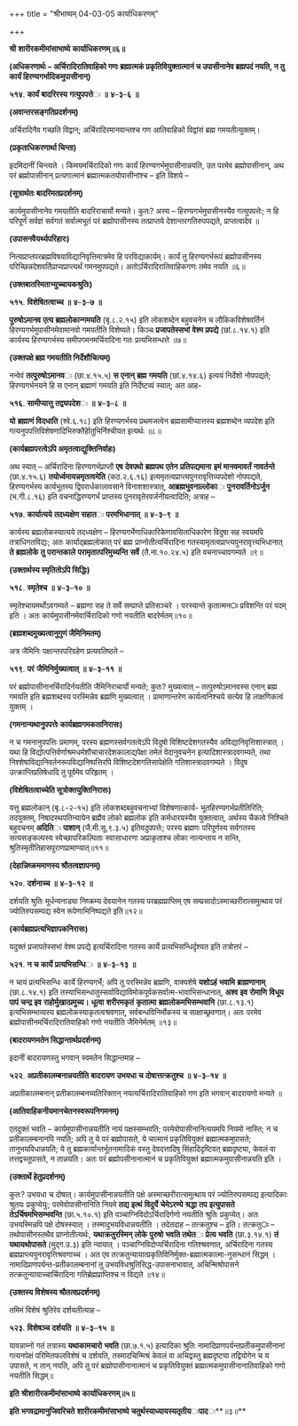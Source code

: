 +++
title = "श्रीभाष्यम् 04-03-05 कार्याधिकरणम्"

+++


**श्री** **शारीरकमीमांसाभाष्ये** **कार्याधिकरणम्॥६॥**

**(अधिकरणार्थः – अर्चिरादिरातिवाहिको गणः ब्रह्मात्मकं प्रकृतिवियुक्तात्मानं च उपासीनानेव ब्रह्मपदं नयति, न तु कार्यं हिरण्यगर्भादिकमुपासीनान्)**

**५१४**. **कार्यं** **बादरिरस्य** **गत्युपपत्ते**ः **॥** **४**–**३**–**६** **॥**

**(अवान्तरसङ्गतिप्रदर्शनम्)**

अर्चिरादिनैव गच्छति विद्वान्; अर्चिरादिरमानवान्तश्च गण आतिवाहिको विद्वांसं ब्रह्म गमयतीत्युक्तम्।

**(प्रकृताधिकरणार्था चिन्ता)**

इदमिदानीं चिन्त्यते । किमयमर्चिरादिको गणः कार्यं हिरण्यगर्भमुपासीनान्नयति, उत परमेव ब्रह्मोपासीनान्, अथ परं ब्रह्मोपासीनान् प्रत्यगात्मानं ब्रह्मात्मकतयोपासीनांश्च – इति विशये –

**(सूत्रार्थतः बादरिमतप्रदर्शनम्)**

कार्यमुपासीनानेव गमयतीति बादरिराचार्यो मन्यते। कुतः? अस्य – हिरण्यगर्भमुपासीनस्यैव गत्युपपत्तेः; न हि परिपूर्णं सर्वज्ञं सर्वगतं सर्वात्मभूतं परं ब्रह्मोपासीनस्य तत्प्राप्तये देशान्तरगतिरुपपद्यते, प्राप्तत्वादेव ॥

**(उपासनवैयर्थ्यपरिहारः)**

नित्यप्राप्तपरब्रह्मविषयाविद्यानिवृत्तिमात्रमेव हि परविद्याकार्यम्। कार्यं तु हिरण्यगर्भरूपं ब्रह्मोपासीनस्य परिच्छिन्नदेशवर्तिप्राप्यप्राप्त्यर्थं गमनमुपपद्यते। अतोऽर्चिरादिरातिवाहिकगणः तमेव नयति ॥६॥

**(उक्तबातरिमताभ्युच्चायकश्रुतिः)**

**५१५**. **विशेषितत्वाच्च** **॥** **४**–**३**–**७** **॥**

**पुरुषोऽमानव** **एत्य** **ब्रह्मलोकान्गमयति** (बृ.८.२.१५) इति लोकशब्देन बहुवचनेन च लौकिकविशेषवर्तिनं हिरण्यगर्भमुपासीनमेवामानवो गमयतीति विशेष्यते। किञ्च **प्रजापतेस्सभां** **वेश्म** **प्रपद्ये** (छां.८.१४.१) इति कार्यस्य हिरण्यगर्भस्य समीपगमनमर्चिरादिना गतः प्रत्यभिसन्धत्ते ॥७॥

**(उक्तपक्षे ब्रह्म गमयतीति निर्देशौचित्यम्)**

नन्वेवं **तत्पुरुषोऽमानव**ः (छा.४.१५.५) **स** **एनान्** **ब्रह्म** **गमयति** (छां.४.१४.६) इत्ययं निर्देशो नोपपद्यते; हिरण्यगर्भनयने हि स एनान् ब्रह्माणं गमयति इति निर्देष्टव्यं स्यात्; अत आह-

**५१६**. **सामीप्यात्तु** **तद्व्यपदेश**ः **॥** **४**–**३**–**८** **॥**

**यो** **ब्रह्माणं** **विदधाति** (श्वे.६.१८) इति हिरण्यगर्भस्य प्रथमजत्वेन ब्रह्मसामीप्यात्तस्य ब्रह्मशब्देन व्यपदेश इति गत्यनुपपत्तिविशेषणादिभिरुक्तैर्हेातुभिर्निश्चीयत इत्यर्थः ॥८॥

**(कार्यब्रह्मपरत्वेऽपि अमृतत्वाद्युक्तिनिर्वाहः)**

अथ स्यात् – अर्चिरादिना हिरण्यगर्भप्राप्तौ **एष** **देवपथो** **ब्रह्मपथ** **एतेन** **प्रतिपद्यमाना** **इमं** **मानवमावर्तं** **नावर्तन्ते** (छा.४.१५.६) **तयोर्ध्वमायन्नमृतत्वमेति** (कठ.२.६.१६)
इत्यमृतत्वप्राप्त्यपुनरावृत्तिव्यपदेशो नोपपद्यते, हिरण्यगर्भस्य कार्यभूतस्य द्विपरार्धकालावसाने विनाशशास्त्रात्, **आब्रह्मभुवनाल्लोका**ः **पुनरावर्तिनोऽर्जुन** (भ.गी.८.१६) इति वचनाद्धिरण्यगर्भं प्राप्तस्य पुनरावृतेरवर्जनीयत्वादिति; अत्राह –

**५१७**. **कार्यात्यये** **तदध्यक्षेण** **सहात**ः **परमभिधानात्** **॥** **४**–**३**–**९** **॥**

कार्यस्य ब्रह्मलोकस्यात्यये तदध्यक्षेण – हिरण्यगर्भेणाधिकारिकेणावसिताधिकारेण विदुषा सह स्वयमपि तत्राधिगतविद्यः; अतः कार्याद्ब्रह्मलोकात् परं ब्रह्म प्राप्नोतीत्यर्चिरादिना गतस्यामृतत्वप्राप्त्यपुनरावृत्त्यभिधानात् **ते** **ब्रह्मलोके** **तु** **परान्तकाले** **परामृतात्परिमुच्यन्ति** **सर्वे** (तै.ना.१०.२४.५) इति वचनाच्चावगम्यते ॥९॥

**(उक्तार्थस्य स्मृतितोऽपि सिद्धिः)**

**५१८**. **स्मृतेश्च** **॥** **४**–**३**–**१०** **॥**

स्मृतेश्चायमर्थोऽवगम्यते – ब्रह्मणा सह ते सर्वे सम्प्राप्ते प्रतिसञ्चरे । परस्यान्ते कृतात्मन**ः** प्रविशन्ति परं पदम् इति । अतः कार्यमुपासीनमेवार्चिरादिको गणो नयतीति बादरेर्मतम्॥१०॥

**(ब्रह्मशब्दमुख्यत्वानुगुणं जैमिनिमतम्)**

अत्र जैमिनिः पक्षान्तरपरिग्रहेण प्रत्यवतिष्ठते –

**५१९**. **परं** **जैमिनिर्मुख्यत्वात्** **॥** **४**–**३**–**११** **॥**

परं ब्रह्मोपासीनानर्चिरादिर्नयतीति जैमिनिराचार्यो मन्यते; कुतः? मुख्यत्वात् – तत्पुरुषोऽमानवस्स एनान् ब्रह्म गमयति इति ब्रह्मशब्दस्य परस्मिन्नेव ब्रह्मणि मुख्यत्वात् । प्रामाणान्तरेण कार्यत्वनिश्चये सत्येव हि लाक्षणिकत्वं युक्तम् ।

**(गमनान्यथानुपपत्तेः कार्यब्रह्मगमकतानिरासः)**

न च गमनानुपपत्तिः प्रमाणम्, परस्य ब्रह्मणस्सर्वगतत्वेऽपि विदुषो विशिष्टदेशगतस्यैव अविद्यानिवृत्तिशास्त्रात् । यथा हि विद्योत्पत्तिर्वर्णाश्रमधर्मशौचाचारदेशकालाद्यपेक्षा तमेतं वेदानुवचनेन इत्यादिशास्त्रादवगम्यते, तथा निश्शेषाविद्यानिवर्तनरूपविद्यानिष्पत्तिरपि विशिष्टदेशगतिसापेक्षेति गतिशास्त्रादवगम्यते । विदुष उत्क्रान्तिप्रतिषेधादि तु पूर्वमेव परिहृतम् ।

**(विशेषितत्वाच्चेति सूत्रोक्तयुक्तिनिरासः)**

यत्तु ब्रह्मलोकान् (बृ.८-२-१५) इति लोकशब्दबहुवचनाभ्यां विशेषणात्कार्य- भूतहिरण्यगर्भप्रतीतिरिति; तदयुक्तम्, निषादस्थपतिन्यायेन ब्रह्मैव लोको ब्रह्मलोक इति कर्मधारयस्यैव युक्तत्वात्, अर्थस्य चैकत्वे निश्चिते बहुवचनम् **अदिति**ः **पाशान्** (जै.मी.सू.९.३.५) इतिवदुपपत्तेः; परस्य ब्रह्मणः परिपूर्णस्य सर्वगतस्य सत्यसङ्कल्पस्य स्वेच्छापरिकल्पिताः
स्वासाधारणा अप्राकृताश्च लोका नात्यन्ताय न सन्ति, श्रुतिस्मृतीतिहासपुराणप्रामाण्यात्॥११॥

**(देहान्निष्क्रममाणस्य श्रौतत्वज्ञापनम्)**

**५२०**. **दर्शनाच्च** **॥** **४**–**३**–**१२** **॥**

दर्शयति श्रुतिः मूर्धन्यनाड्या निष्क्रम्य देवयानेन गतस्य परब्रह्मप्राप्तिम् एष सम्प्रसादोऽस्माच्छरीरात्समुत्थाय परं ज्योतिरुपसम्पद्य स्वेन रूपेणाभिनिष्पद्यते इति॥१२॥

**(कार्यब्रह्मप्रत्यभिज्ञापकनिरासः)**

यदुक्तं प्रजापतेस्सभां वेश्म प्रपद्ये इत्यर्चिरादिना गतस्य कार्ये प्रत्यभिसन्धिर्दृश्यत इति तत्रोत्तरं –

**५२१**. **न** **च** **कार्ये** **प्रत्यभिसन्धि**ः **॥** **४**–**३**–**१३** **॥**

न चायं प्रत्यभिसन्धिः कार्ये हिरण्यगर्भे; अपि तु परस्मिन्नेव ब्रह्मणि, वाक्यशेषे **यशोऽहं** **भवामि** **ब्राह्मणानाम्** (छा.८.१४.१) इति तस्याभिसन्धातुस्सर्वाविद्याविमोकपूर्वकसर्वात्म-भावाभिसन्धानात्, **अश्व** **इव** **रोमाणि** **विधूय** **पापं** **चन्द्र** **इव** **राहोर्मुखात्प्रमुच्य।** **धूत्वा** **शरीरमकृतं** **कृतात्मा** **ब्रह्मलोकमभिसम्भवानि** (छा.८.१३.१) इत्यभिसम्भाव्यस्य ब्रह्मलोकस्याकृतत्वश्रवणात्, सर्वबन्धविनिर्मोकस्य च साक्षाच्छ्रवणात्। अतः परमेव ब्रह्मोपासीनमर्चिरादिरातिवाहिको गणो नयतीति जैमिनेर्मतम् ॥१३॥

**(बादरायणमतेन सिद्धान्तार्थप्रदर्शनम्)**

इदानीं बादरायणस्तु भगवान् स्वमतेन सिद्धान्तमाह –

**५२२**. **अप्रतीकालम्बनान्नयतीति** **बादरायण** **उभयधा** **च** **दोषात्तत्क्रतुश्च** **॥** **४**–**३**–**१४** **॥**

अप्रतीकालम्बनान् प्रतीकालम्बनव्यतिरिक्तान् नयत्यर्चिरादिरातिवाहिको गण इति भगवान् बादरायणो मन्यते ॥

**(आतिवाहिकनीयमानचेतनस्वरूपनिगमनम्)**

एतदुक्तं भवति – कार्यमुपासीनान्नयतीति नायं पक्षस्सम्भवति; परमेवोपासीनानित्ययमपि नियमो नास्ति; न च प्रतीकालम्बनानपि नयति; अपि तु ये परं ब्रह्मोपासते, ये चात्मानं प्रकृतिवियुक्तं ब्रह्मात्मकमुपासते; तानुभयविधान्नयति; ये तु ब्रह्मकार्यान्तर्भूतनामादिकं वस्तु देवदत्तादिषु सिंहादिदृष्टिवत् ब्रह्मदृष्ट्या, केवलं वा तत्तद्वस्तूपासते, न तान्नयति। अतः परं ब्रह्मोपसीनानात्मानं च प्रकृतिवियुक्तं ब्रह्मात्मकमुपासीनान्नयति इति ।

**(उक्तार्थे हेतुप्रदर्शनम्)**

कुतः? उभयधा च दोषात्। कार्यमुपासीनान्नयतीति पक्षे अस्माच्छरीरात्समुत्थाय परं ज्योतिरुपसम्पद्य इत्यादिकाः श्रुतयः प्रकुप्येयुः; परमेवोपासीनानिति नियमे **तद्य** **इत्थं** **विदुर्ये** **चेमेऽरण्ये** **श्रद्धा** **तप** **इत्युपासते** **तेऽर्चिषमभिसम्भवन्ति** (छा.५.१०.१) इति पञ्चाग्निविदोऽर्चिरादिर्गणो नयतीति श्रुतिः प्रकुप्येत्। अतः उभयस्मिन्नपि पक्षे दोषस्स्यात् । तस्मादुभयविधान्नयतीति । तदेतदाह – तत्क्रतुश्च – इति। तत्क्रतु**ः** – तथोपासीनस्तथैव प्राप्नोतीत्यर्थः, **यथाक्रतुरस्मिन्** **लोके** **पुरुषो** **भवति** **तथेत**ः **प्रेत्य** **भवति** (छा.३.१४.१)
**तं** **यथायथोपासते** (मुद्ग.उ.३) इति न्यायात् । पञ्चाग्निविदोप्यर्चिरादिना गतिश्श्रवणात्, अर्चिरादिना गतस्य ब्रह्मप्राप्त्यपुनरावृत्तिश्रवणाच्च । अत एव तत्क्रतुन्यायात्प्रकृतिविनिर्मुक्त-ब्रह्मात्मकात्मा-नुसन्धानं सिद्धम् । नामादिप्राणपर्यन्त-प्रतीकालम्बनानां तु उभयविधश्रुतिसिद्ध-उपासनाभावात्, अचिन्मिश्रोपासने तत्क्रतुन्यायाच्चार्चिरादिना गतिर्ब्रह्मप्राप्तिश्च न विद्यते ॥१४॥

**(उक्तस्य विशेषस्य श्रौतत्वप्रदर्शनम्)**

तमिमं विशेषं श्रुतिरेव दर्शयतीत्याह –

**५२३**. **विशेषञ्च** **दर्शयति** **॥** **४**–**३**–**१५** **॥**

यावन्नाम्नो गतं तत्रास्य **यथाकामचारो** **भवति** (छा.७.१.५) इत्यादिका श्रुतिः नामादिप्राणपर्यन्तप्रतीकमुपासीनानां गत्यनपेक्षं परिमितफलविशेषं च दर्शयति, तस्मादचिन्मिश्रं केवलं वा अचिद्वस्तु ब्रह्मदृष्ट्या तद्वियोगेन च य उपासते, न तान् नयति, अपि तु परं ब्रह्मोपासीनानात्मानं च प्रकृतिवियुक्तं ब्रह्मात्मकमुपासीनानातिवाहिको गणो नयतीति सिद्धम्॥

**इति** **श्रीशारीरकमीमांसाभाष्ये** **कार्याधिकरणम्॥५॥**

**इति** **भगवद्रामानुजिवरिचते** **शारीरकमीमांसाभाष्ये** **चतुर्थस्याध्यायस्यतृतीय**ः**पाद**ः**॥३॥**


